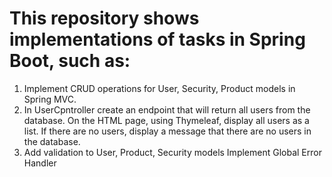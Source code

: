 # This repository shows implementations of tasks in Spring Boot, such as:

1. Implement CRUD operations for User, Security, Product models in Spring MVC.
2. In UserCpntroller create an endpoint that will return all users from the database. On the HTML page, using Thymeleaf, display all users as a list.
If there are no users, display a message that there are no users in the database.
3. Add validation to User, Product, Security models Implement Global Error Handler

